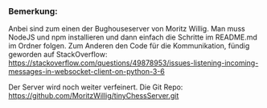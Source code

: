 ### Bemerkung:

Anbei sind zum einen der Bughouseserver von Moritz Willig. Man muss NodeJS und npm installieren und dann einfach die Schritte im README.md im Ordner folgen. Zum Anderen den Code für die Kommunikation, fündig geworden auf StackOverflow: https://stackoverflow.com/questions/49878953/issues-listening-incoming-messages-in-websocket-client-on-python-3-6

Der Server wird noch weiter verfeinert. Die Git Repo: https://github.com/MoritzWillig/tinyChessServer.git

